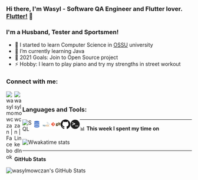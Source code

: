 ### Hi there, I'm Wasyl - Software QA Engineer and Flutter lover.  [Flutter!](https://flutter.dev/) 👋

### I'm a Husband, Tester and Sportsmen!

- 🔭 I started to learn Computer Science in [OSSU](https://github.com/ossu/computer-science) university
- 🌱 I’m currently learning Java 
- 🥅 2021 Goals: Join to Open Source project
- ⚡ Hobby: I learn to play piano and try my strengths in street workout

### Connect with me:

[<img align="left" alt="wasylmowczan | Facebook" width="22px" src="https://cdn.jsdelivr.net/npm/simple-icons@3.13.0/icons/facebook.svg" />](https://www.facebook.com/wasyl.mowczan/)
[<img align="left" alt="wasylmowczan | LinkedIn" width="22px" src="https://cdn.jsdelivr.net/npm/simple-icons@v3/icons/linkedin.svg" />](https://www.linkedin.com/in/wasyl-mowczan/)
<br />
### Languages and Tools:

<img align="left" alt="SQL" width="26px" src="https://cdn.jsdelivr.net/npm/simple-icons@v3/icons/java.svg" />
<img align="left" alt="SQL" width="26px" src="https://raw.githubusercontent.com/github/explore/80688e429a7d4ef2fca1e82350fe8e3517d3494d/topics/sql/sql.png" />
<img align="left" alt="MySQL" width="26px" src="https://raw.githubusercontent.com/github/explore/80688e429a7d4ef2fca1e82350fe8e3517d3494d/topics/mysql/mysql.png" />
<img align="left" alt="Git" width="26px" src="https://raw.githubusercontent.com/github/explore/80688e429a7d4ef2fca1e82350fe8e3517d3494d/topics/git/git.png" />
<img align="left" alt="GitHub" width="26px" src="https://raw.githubusercontent.com/github/explore/78df643247d429f6cc873026c0622819ad797942/topics/github/github.png" />
<img align="left" alt="Terminal" width="26px" src="https://raw.githubusercontent.com/github/explore/80688e429a7d4ef2fca1e82350fe8e3517d3494d/topics/terminal/terminal.png" />

---

📊 **This week I spent my time on**

![Wwakatime stats](https://github-readme-stats-taupe-two.vercel.app/api/wakatime?username=wasylmowczan&hide_title=true&hide_border=true&langs_count=5)

---

 **GitHub Stats**

<img align="left" alt="wasylmowczan's GitHub Stats" src="https://github-readme-stats.codestackr.vercel.app/api?username=wasylmowczan&show_icons=true&hide_border=true" />


